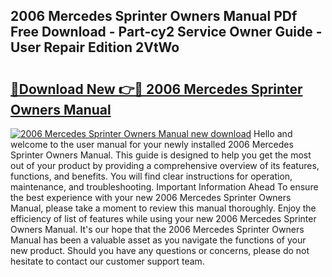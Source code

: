## 2006 Mercedes Sprinter Owners Manual PDf Free Download - Part-cy2 Service Owner Guide - User Repair Edition 2VtWo

# <h2><a href="http://bc2822.oget.top/?id=2006+Mercedes+Sprinter+Owners+Manual">🔗Download New 👉🔴 2006 Mercedes Sprinter Owners Manual</a></h2>

[![2006 Mercedes Sprinter Owners Manual new download](https://i.imgur.com/5g1atiW.png)](http://bc2822.oget.top/?id=2006+Mercedes+Sprinter+Owners+Manual)
Hello and welcome to the user manual for your newly installed 2006 Mercedes Sprinter Owners Manual. This guide is designed to help you get the most out of your product by providing a comprehensive overview of its features, functions, and benefits. You will find clear instructions for operation, maintenance, and troubleshooting. Important Information Ahead To ensure the best experience with your new 2006 Mercedes Sprinter Owners Manual, please take a moment to review this manual thoroughly. Enjoy the efficiency of list of features while using your new 2006 Mercedes Sprinter Owners Manual. It's our hope that the 2006 Mercedes Sprinter Owners Manual has been a valuable asset as you navigate the functions of your new product. Should you have any questions or concerns, please do not hesitate to contact our customer support team.
